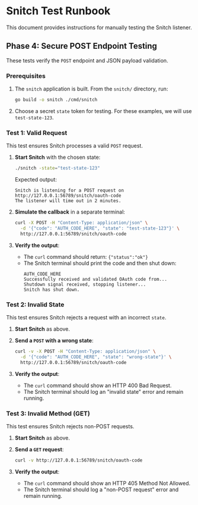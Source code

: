 # Snitch Test Runbook

This document provides instructions for manually testing the Snitch listener.

## Phase 4: Secure POST Endpoint Testing

These tests verify the `POST` endpoint and JSON payload validation.

### Prerequisites

1.  The `snitch` application is built. From the `snitch/` directory, run:
    ```bash
    go build -o snitch ./cmd/snitch
    ```
2.  Choose a secret `state` token for testing. For these examples, we will use `test-state-123`.

### Test 1: Valid Request

This test ensures Snitch processes a valid `POST` request.

1.  **Start Snitch** with the chosen state:
    ```bash
    ./snitch -state="test-state-123"
    ```
    Expected output:
    ```
    Snitch is listening for a POST request on http://127.0.0.1:56789/snitch/oauth-code
    The listener will time out in 2 minutes.
    ```

2.  **Simulate the callback** in a separate terminal:
    ```bash
    curl -X POST -H "Content-Type: application/json" \
      -d '{"code": "AUTH_CODE_HERE", "state": "test-state-123"}' \
      http://127.0.0.1:56789/snitch/oauth-code
    ```

3.  **Verify the output**:
    -   The `curl` command should return: `{"status":"ok"}`
    -   The Snitch terminal should print the code and then shut down:
        ```
        AUTH_CODE_HERE
        Successfully received and validated OAuth code from...
        Shutdown signal received, stopping listener...
        Snitch has shut down.
        ```

### Test 2: Invalid State

This test ensures Snitch rejects a request with an incorrect `state`.

1.  **Start Snitch** as above.

2.  **Send a `POST` with a wrong state**:
    ```bash
    curl -v -X POST -H "Content-Type: application/json" \
      -d '{"code": "AUTH_CODE_HERE", "state": "wrong-state"}' \
      http://127.0.0.1:56789/snitch/oauth-code
    ```

3.  **Verify the output**:
    -   The `curl` command should show an HTTP 400 Bad Request.
    -   The Snitch terminal should log an "invalid state" error and remain running.

### Test 3: Invalid Method (GET)

This test ensures Snitch rejects non-POST requests.

1.  **Start Snitch** as above.

2.  **Send a `GET` request**:
    ```bash
    curl -v http://127.0.0.1:56789/snitch/oauth-code
    ```

3.  **Verify the output**:
    -   The `curl` command should show an HTTP 405 Method Not Allowed.
    -   The Snitch terminal should log a "non-POST request" error and remain running.
